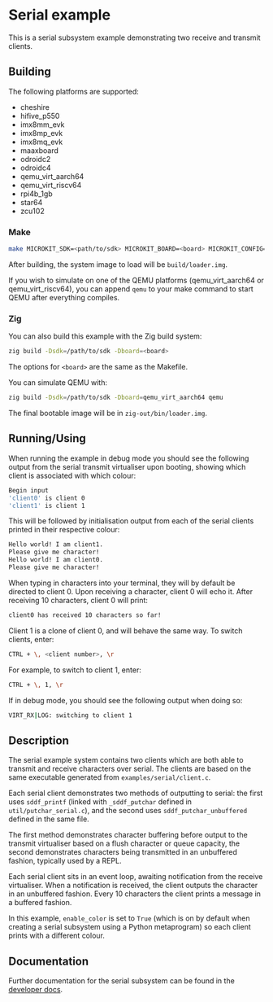<!--
    Copyright 2024, UNSW

    SPDX-License-Identifier: BSD-2-Clause
-->

# Serial example

This is a serial subsystem example demonstrating two receive and transmit clients.

## Building

The following platforms are supported:

* cheshire
* hifive_p550
* imx8mm_evk
* imx8mp_evk
* imx8mq_evk
* maaxboard
* odroidc2
* odroidc4
* qemu_virt_aarch64
* qemu_virt_riscv64
* rpi4b_1gb
* star64
* zcu102

### Make

```sh
make MICROKIT_SDK=<path/to/sdk> MICROKIT_BOARD=<board> MICROKIT_CONFIG=<debug/release/benchmark>
```

After building, the system image to load will be `build/loader.img`.

If you wish to simulate on one of the QEMU platforms (qemu_virt_aarch64 or qemu_virt_riscv64),
you can append `qemu` to your make command to start QEMU after everything compiles.

### Zig

You can also build this example with the Zig build system:
```sh
zig build -Dsdk=/path/to/sdk -Dboard=<board>
```

The options for `<board>` are the same as the Makefile.

You can simulate QEMU with:
```sh
zig build -Dsdk=/path/to/sdk -Dboard=qemu_virt_aarch64 qemu
```

The final bootable image will be in `zig-out/bin/loader.img`.

## Running/Using

When running the example in debug mode you should see the following output from the serial transmit
virtualiser upon booting, showing which client is associated with which colour:
```sh
Begin input
'client0' is client 0
'client1' is client 1
```

This will be followed by initialisation output from each of the serial clients printed in their
respective colour:
```sh
Hello world! I am client1.
Please give me character!
Hello world! I am client0.
Please give me character!
```

When typing in characters into your terminal, they will by default be directed to client 0. Upon
receiving a character, client 0 will echo it. After receiving 10 characters, client 0 will print:
```sh
client0 has received 10 characters so far!
```

Client 1 is a clone of client 0, and will behave the same way. To switch clients, enter:
```sh
CTRL + \, <client number>, \r
```

For example, to switch to client 1, enter:
```sh
CTRL + \, 1, \r
```

If in debug mode, you should see the following output when doing so:
```sh
VIRT_RX|LOG: switching to client 1
```

## Description

The serial example system contains two clients which are both able to transmit and receive
characters over serial. The clients are based on the same executable generated from
`examples/serial/client.c`.

Each serial client demonstrates two methods of outputting to serial: the first uses `sddf_printf`
(linked with `_sddf_putchar` defined in `util/putchar_serial.c`), and the second uses
`sddf_putchar_unbuffered` defined in the same file.

The first method demonstrates character buffering before output to the transmit virtualiser based on
a flush character or queue capacity, the second demonstrates characters being transmitted in an
unbuffered fashion, typically used by a REPL.

Each serial client sits in an event loop, awaiting notification from the receive virtualiser.
When a notification is received, the client outputs the character in an unbuffered fashion. Every 10
characters the client prints a message in a buffered fashion.

In this example, `enable_color` is set to `True` (which is on by default when creating a serial
subsystem using a Python metaprogram) so each client prints with a different colour.

## Documentation

Further documentation for the serial subsystem can be found in the [developer docs](/docs/serial/serial.md).
